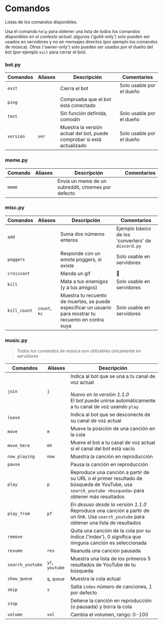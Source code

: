 # Comandos

Listas de los comandos disponibles.

Usa el comando `help` para obtener una lista de todos los comandos *disponibles en el contexto actual*: algunos ('guild-only') solo pueden ser usados en servidores y no en mensajes directos (por ejemplo los comandos de música).
Otros ('owner-only') solo pueden ser usados por el dueño del bot (por ejemplo `exit` para cerrar el bot).

### bot.py

| Comandos  | Aliases | Descripción                                                  | Comentarios              |
| --------- | ------- | ------------------------------------------------------------ | ------------------------ |
| `exit`    |         | Cierra el bot                                                | Solo usable por el dueño |
| `ping`    |         | Comprueba que el bot está conectado                          |                          |
| `test`    |         | Sin función definida, comodín                                | Solo usable por el dueño |
| `version` | `ver`   | Muestra la versión actual del bot, puede comprobar si está actualizado | Solo usable por el dueño |

### meme.py

| Comando | Aliases | Descripción                                        | Comentarios |
| ------- | ------- | -------------------------------------------------- | ----------- |
| `meme`  |         | Envía un meme de un subreddit, r/memes por defecto |             |

### misc.py

| Comandos     | Aliases       | Descripción                                                  | Comentarios                                        |
| ------------ | ------------- | ------------------------------------------------------------ | -------------------------------------------------- |
| `add`        |               | Suma dos números enteros                                     | Ejemplo básico de los 'converters' de `discord.py` |
| `poggers`    |               | Responde con un emote poggers, si existe                     | Solo usable en servidores                          |
| `croissant`  |               | Manda un gif                                                 | 🥐                                                  |
| `kill`       |               | Mata a tus enemigos (y a tus amigos)                         | Solo usable en servidores                          |
| `kill_count` | `count`, `kc` | Muestra tu recuento de muertes, se puede especificar un usuario para mostrar tu recuento en contra suya | Solo usable en servidores                          |

### music.py

> Todos los comandos de música son utilizables únicamente en servidores

| Comandos         | Aliases         | Descripción                                                  |
| ---------------- | --------------- | ------------------------------------------------------------ |
| `join`           | `j`             | Indica al bot que se una a tu canal de voz actual<br /><br />*Nuevo en la versión 1.1.0*<br />El bot puede unirse automáticamente a tu canal de voz usando `play` |
| `leave`          |                 | Indica al bot que se desconecte de su canal de voz actual    |
| `move`           | `m`             | Mueve la posición de una canción en la cola                  |
| `move_here`      | `mh`            | Mueve el bot a tu canal de voz actual si el canal del bot está vacío |
| `now_playing`    | `now`           | Muestra la canción en reproducción                           |
| `pause`          |                 | Pausa la canción en reproducción                             |
| `play`           | `p`             | Reproduce una canción a partir de su URL o el primer resultado de búsqueda de YouTube, usa `search_youtube <busqueda>` para obtener más resultados |
| `play_from`      | `pf`            | *En desuso desde la versión 1.1.0*<br />Reproduce una canción a partir de un link. Usa `search_youtube` para obtener una lista de resultados |
| `remove`         |                 | Quita una canción de la cola por su índice ('index'), 0 significa que ninguna canción es seleccionada |
| `resume`         | `res`           | Reanuda una canción pausada                                  |
| `search_youtube` | `yt`, `youtube` | Muestra una lista de los primeros 5 resultados de YouTube de tu búsqueda |
| `show_queue`     | `q`, `queue`    | Muestra la cola actual                                       |
| `skip`           | `s`             | Salta `index` número de canciones, 1 por defecto             |
| `stop`           |                 | Detiene la canción en reproducción (o pausada) y borra la cola |
| `volume`         | `vol`           | Cambia el volumen, rango: 0-100                              |